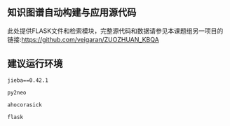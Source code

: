 ## 知识图谱自动构建与应用源代码

此处提供FLASK文件和检索模块，完整源代码和数据请参见本课题组另一项目的链接:https://github.com/veigaran/ZUOZHUAN_KBQA

## 建议运行环境
```
jieba==0.42.1

py2neo 

ahocorasick

flask
```

